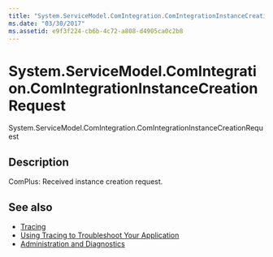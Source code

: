 ```yaml
---
title: "System.ServiceModel.ComIntegration.ComIntegrationInstanceCreationRequest"
ms.date: "03/30/2017"
ms.assetid: e9f3f224-cb6b-4c72-a808-d4905ca0c2b8
---
```

# System.ServiceModel.ComIntegration.ComIntegrationInstanceCreationRequest
System.ServiceModel.ComIntegration.ComIntegrationInstanceCreationRequest  
  
## Description  
 ComPlus: Received instance creation request.  
  
## See also

- [Tracing](../../../../../docs/framework/wcf/diagnostics/tracing/index.md)
- [Using Tracing to Troubleshoot Your Application](../../../../../docs/framework/wcf/diagnostics/tracing/using-tracing-to-troubleshoot-your-application.md)
- [Administration and Diagnostics](../../../../../docs/framework/wcf/diagnostics/index.md)
